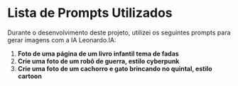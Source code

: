 # Lista de Prompts Utilizados

Durante o desenvolvimento deste projeto, utilizei os seguintes prompts para gerar imagens com a IA Leonardo.IA:

1. **Foto de uma página de um livro infantil tema de fadas**
2. **Crie uma foto de um robô de guerra, estilo cyberpunk**
3. **Crie uma foto de um cachorro e gato brincando no quintal, estilo cartoon**
